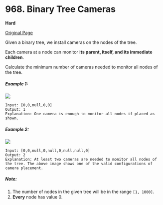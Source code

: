 # 968. Binary Tree Cameras

**Hard**

[Original Page](https://leetcode.com/problems/binary-tree-cameras/)

Given a binary tree, we install cameras on the nodes of the tree. 

Each camera at a node can monitor __its parent, itself, and its immediate children__.

Calculate the minimum number of cameras needed to monitor all nodes of the tree.

##### Example 1:
![](https://assets.leetcode.com/uploads/2018/12/29/bst_cameras_01.png)
```
Input: [0,0,null,0,0]
Output: 1
Explanation: One camera is enough to monitor all nodes if placed as shown.
```

##### Example 2:
![](https://assets.leetcode.com/uploads/2018/12/29/bst_cameras_02.png)
```
Input: [0,0,null,0,null,0,null,null,0]
Output: 2
Explanation: At least two cameras are needed to monitor all nodes of the tree. The above image shows one of the valid configurations of camera placement.
```

##### Note:
1. The number of nodes in the given tree will be in the range `[1, 1000]`.
2. __Every__ node has value 0.
